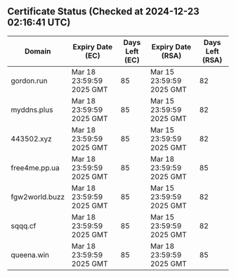 ## Certificate Status (Checked at 2024-12-23 02:16:41 UTC)
| Domain | Expiry Date (EC) | Days Left (EC) | Expiry Date (RSA) | Days Left (RSA) |
|--------|-------------------|----------------|--------------------|--------------------|
| gordon.run | Mar 18 23:59:59 2025 GMT | 85 | Mar 15 23:59:59 2025 GMT | 82 |
| myddns.plus | Mar 18 23:59:59 2025 GMT | 85 | Mar 15 23:59:59 2025 GMT | 82 |
| 443502.xyz | Mar 18 23:59:59 2025 GMT | 85 | Mar 15 23:59:59 2025 GMT | 82 |
| free4me.pp.ua | Mar 18 23:59:59 2025 GMT | 85 | Mar 18 23:59:59 2025 GMT | 85 |
| fgw2world.buzz | Mar 18 23:59:59 2025 GMT | 85 | Mar 15 23:59:59 2025 GMT | 82 |
| sqqq.cf | Mar 18 23:59:59 2025 GMT | 85 | Mar 15 23:59:59 2025 GMT | 82 |
| queena.win | Mar 18 23:59:59 2025 GMT | 85 | Mar 18 23:59:59 2025 GMT | 85 |
